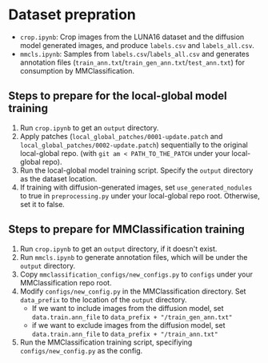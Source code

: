 # Dataset prepration

* `crop.ipynb`: Crop images from the LUNA16 dataset and the diffusion model generated images, and produce `labels.csv` and `labels_all.csv`.
* `mmcls.ipynb`: Samples from `labels.csv`/`labels_all.csv` and generates annotation files (`train_ann.txt`/`train_gen_ann.txt`/`test_ann.txt`) for consumption by MMClassification.

## Steps to prepare for the local-global model training

1. Run `crop.ipynb` to get an `output` directory.
2. Apply patches (`local_global_patches/0001-update.patch` and `local_global_patches/0002-update.patch`) sequentially to the original local-global repo. (with `git am < PATH_TO_THE_PATCH` under your local-global repo).
3. Run the local-global model training script. Specify the `output` directory as the dataset location.
4. If training with diffusion-generated images, set `use_generated_nodules` to true in `preprocessing.py` under your local-global repo root. Otherwise, set it to false.

## Steps to prepare for MMClassification training

1. Run `crop.ipynb` to get an `output` directory, if it doesn't exist.
2. Run `mmcls.ipynb` to generate annotation files, which will be under the `output` directory.
3. Copy `mmclassification_configs/new_configs.py` to `configs` under your MMClassification repo root.
4. Modify `configs/new_config.py` in the MMClassification directory. Set `data_prefix` to the location of the `output` directory.
    * If we want to include images from the diffusion model, set `data.train.ann_file` to `data_prefix + "/train_gen_ann.txt"`
    * if we want to exclude images from the diffusion model, set `data.train.ann_file` to `data_prefix + "/train_ann.txt"`
5. Run the MMClassification training script, specifiying `configs/new_config.py` as the config.

